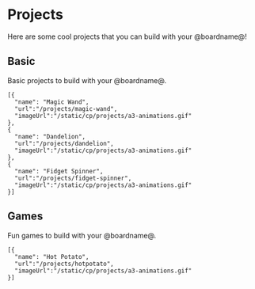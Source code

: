 # Projects

Here are some cool projects that you can build with your @boardname@!

## Basic

Basic projects to build with your @boardname@.

```codecard
[{
  "name": "Magic Wand",
  "url":"/projects/magic-wand",
  "imageUrl":"/static/cp/projects/a3-animations.gif"
},
{
  "name": "Dandelion",
  "url":"/projects/dandelion",
  "imageUrl":"/static/cp/projects/a3-animations.gif"
},
{
  "name": "Fidget Spinner",
  "url":"/projects/fidget-spinner",
  "imageUrl":"/static/cp/projects/a3-animations.gif"
}]
```

## Games

Fun games to build with your @boardname@.

```codecard
[{
  "name": "Hot Potato",
  "url":"/projects/hotpotato",
  "imageUrl":"/static/cp/projects/a3-animations.gif"
}]
```